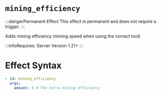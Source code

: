 # `mining_efficiency`
:::dangerPermanent Effect
This effect is permanent and does not require a trigger.
:::

Adds mining efficiency (mining speed when using the correct tool)

:::infoRequires:
Server Version 1.21+
:::
# Effect Syntax
```yaml
- id: mining_efficiency
  args:
    amount: 5 # The extra mining efficiency
```